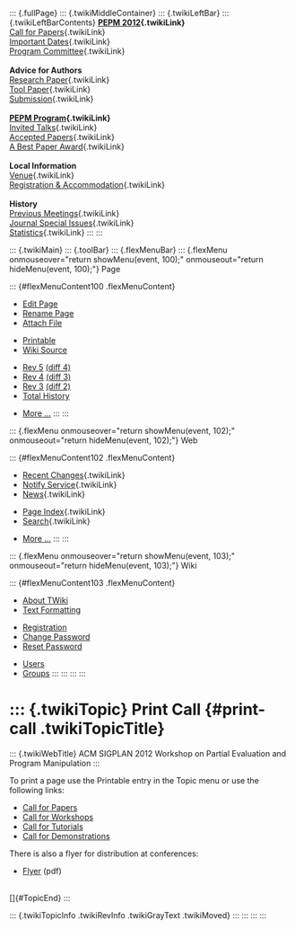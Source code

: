 ::: {.fullPage}
::: {.twikiMiddleContainer}
::: {.twikiLeftBar}
::: {.twikiLeftBarContents}
**[PEPM 2012](WebHome){.twikiLink}**\
[Call for Papers](CallForPapers){.twikiLink}\
[Important Dates](ImportantDates){.twikiLink}\
[Program Committee](ProgramCommittee){.twikiLink}\
\
**Advice for Authors**\
[Research Paper](ResearchPaperAdvice){.twikiLink}\
[Tool Paper](ToolPaperAdvice){.twikiLink}\
[Submission](PaperSubmission){.twikiLink}\
\
**[PEPM Program](Program){.twikiLink}**\
[Invited Talks](InvitedTalks){.twikiLink}\
[Accepted Papers](AcceptedPapers){.twikiLink}\
[A Best Paper Award](ABestPaperAward){.twikiLink}\
\
**Local Information**\
[Venue](WorkshopVenue){.twikiLink}\
[Registration & Accommodation](RegistrationAndAccomodation){.twikiLink}\
\
**History**\
[Previous Meetings](PreviousMeetings){.twikiLink}\
[Journal Special Issues](SpecialIssues){.twikiLink}\
[Statistics](HistoricalStatistics){.twikiLink}
:::
:::

::: {.twikiMain}
::: {.toolBar}
::: {.flexMenuBar}
::: {.flexMenu onmouseover="return showMenu(event, 100);" onmouseout="return hideMenu(event, 100);"}
Page

::: {#flexMenuContent100 .flexMenuContent}
-   [Edit
    Page](http://www.program-transformation.org/edit/PEPM12/PrintCall?t=1536828967)
-   [Rename
    Page](http://www.program-transformation.org/rename/PEPM12/PrintCall)
-   [Attach
    File](http://www.program-transformation.org/attach/PEPM12/PrintCall)

<!-- -->

-   [Printable](http://www.program-transformation.org/view/PEPM12/PrintCall?skin=print.pattern)
-   [Wiki
    Source](http://www.program-transformation.org/view/PEPM12/PrintCall?skin=text&raw=on&contenttype=text/plain)

<!-- -->

-   [Rev
    5](http://www.program-transformation.org/view/PEPM12/PrintCall?rev=1.5)
    [(diff 4)](http://www.program-transformation.org/rdiff/PEPM12/PrintCall?rev1=1.5&rev2=1.4)
-   [Rev
    4](http://www.program-transformation.org/view/PEPM12/PrintCall?rev=1.4)
    [(diff 3)](http://www.program-transformation.org/rdiff/PEPM12/PrintCall?rev1=1.4&rev2=1.3)
-   [Rev
    3](http://www.program-transformation.org/view/PEPM12/PrintCall?rev=1.3)
    [(diff 2)](http://www.program-transformation.org/rdiff/PEPM12/PrintCall?rev1=1.3&rev2=1.2)
-   [Total
    History](http://www.program-transformation.org/rdiff/PEPM12/PrintCall)

<!-- -->

-   [More
    \...](http://www.program-transformation.org/oops/PEPM12/PrintCall?template=oopsmore&param1=1.5&param2=1.5)
:::
:::

::: {.flexMenu onmouseover="return showMenu(event, 102);" onmouseout="return hideMenu(event, 102);"}
Web

::: {#flexMenuContent102 .flexMenuContent}
-   [Recent Changes](WebChanges){.twikiLink}
-   [Notify Service](WebNotify){.twikiLink}
-   [News](WebNews){.twikiLink}

<!-- -->

-   [Page Index](WebIndex){.twikiLink}
-   [Search](WebSearch){.twikiLink}

<!-- -->

-   [More
    \...](http://www.program-transformation.org/oops/PEPM12/PrintCall?template=oopsmore&param1=1.5&param2=1.5)
:::
:::

::: {.flexMenu onmouseover="return showMenu(event, 103);" onmouseout="return hideMenu(event, 103);"}
Wiki

::: {#flexMenuContent103 .flexMenuContent}
-   [About
    TWiki](http://www.program-transformation.org/view/TWiki/WebHome)
-   [Text
    Formatting](http://www.program-transformation.org/view/TWiki/TextFormattingRules)

<!-- -->

-   [Registration](http://www.program-transformation.org/view/TWiki/TWikiRegistration)
-   [Change
    Password](http://www.program-transformation.org/view/TWiki/ChangePassword)
-   [Reset
    Password](http://www.program-transformation.org/view/TWiki/ResetPassword)

<!-- -->

-   [Users](http://www.program-transformation.org/view/Main/TWikiUsers)
-   [Groups](http://www.program-transformation.org/view/Main/TWikiGroups)
:::
:::
:::
:::

::: {.twikiTopic}
Print Call {#print-call .twikiTopicTitle}
==========

::: {.twikiWebTitle}
ACM SIGPLAN 2012 Workshop on Partial Evaluation and Program Manipulation
:::

To print a page use the Printable entry in the Topic menu or use the
following links:

-   [Call for
    Papers](http://www.program-transformation.org/twiki/bin/fresh/Gpce/CallForPapers?skin=print)
-   [Call for
    Workshops](http://www.program-transformation.org/twiki/bin/fresh/Gpce/CallForWorkshops?skin=print)
-   [Call for
    Tutorials](http://www.program-transformation.org/twiki/bin/fresh/Gpce/CallForTutorials?skin=print)
-   [Call for
    Demonstrations](http://www.program-transformation.org/twiki/bin/fresh/Gpce/CallForDemonstrations?skin=print)

There is also a flyer for distribution at conferences:

-   [Flyer](http://www.cs.uu.nl/~visser/GPCE04-CfC.pdf) (pdf)

\
[]{#TopicEnd}
:::

::: {.twikiTopicInfo .twikiRevInfo .twikiGrayText .twikiMoved}
:::
:::
:::
:::
